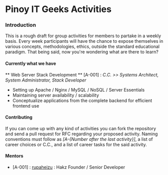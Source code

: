 # Pinoy IT Geeks Activities

### Introduction

This is a rough draft for group activities for members to partake in a weekly basis. Every week participants will have the chance to expose themselves in various concepts, methodologies, ethics, outside the standard educational paradigm. That being said, now you're wondering what are there to learn?

#### Currently what we have

** Web Server Stack Development ** [A-001] : *C.C. >> Systems Architect, System Administrator, Stack Developer* 

* Setting up Apache / Nginx / MySQL / NoSQL / Server Essentials
* Maintaining server availability / scalability
* Conceptualize applications from the complete backend for efficient frontend use

#### Contributing

If you can come up with any kind of activities you can fork the repository and send a pull request for RFC regarding your proposed activity. Naming conventions must follow as *\[A-{Number after the last activity}\]*, a list of career choices or C.C., and a list of career tasks for the said activity.


#### Mentors

* \[A-001\] : [rupaheizu](https://twitter/rupaheizu) : Hakz Founder / Senior Developer